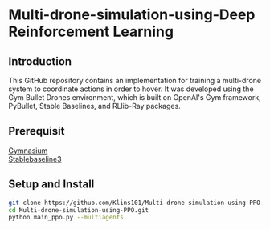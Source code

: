 # Multi-drone-simulation-using-Deep Reinforcement Learning

## Introduction
This GitHub repository contains an implementation for training a multi-drone system to coordinate actions in order to hover. It was developed using the Gym Bullet Drones environment, which is built on OpenAI's Gym framework, PyBullet, Stable Baselines, and RLlib-Ray packages.

## Prerequisit
[Gymnasium](https://github.com/Farama-Foundation/Gymnasium) <br>
[Stablebaseline3](https://github.com/DLR-RM/stable-baselines3/pull/1327)



## Setup and Install
```sh
git clone https://github.com/Klins101/Multi-drone-simulation-using-PPO.git
cd Multi-drone-simulation-using-PPO.git
python main_ppo.py --multiagents
```